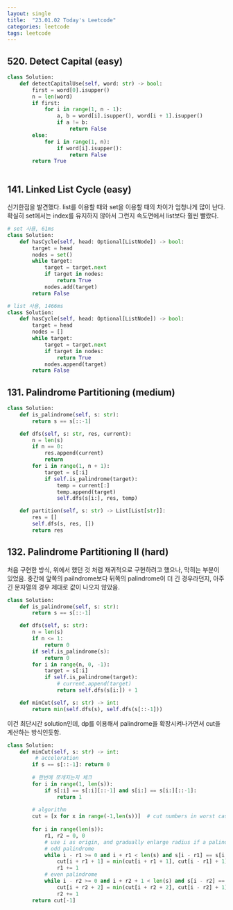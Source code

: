 ```yaml
---
layout: single
title:  "23.01.02 Today's Leetcode"
categories: leetcode
tags: leetcode
---
```


## 520. Detect Capital (easy)

```python
class Solution:
    def detectCapitalUse(self, word: str) -> bool:
        first = word[0].isupper()
        n = len(word)
        if first:
            for i in range(1, n - 1):
                a, b = word[i].isupper(), word[i + 1].isupper()
                if a != b:
                    return False
        else:
            for i in range(1, n):
                if word[i].isupper():
                    return False
        return True
        
```

## 141. Linked List Cycle (easy)

신기한점을 발견했다. list를 이용할 때와 set을 이용할 때의 차이가 엄청나게 많이 난다. 확실히 set에서는 index를 유지하지 않아서 그런지
속도면에서 list보다 훨씬 빨랐다. 

```python
# set 사용, 61ms
class Solution:
    def hasCycle(self, head: Optional[ListNode]) -> bool:
        target = head
        nodes = set()
        while target:
            target = target.next
            if target in nodes:
                return True
            nodes.add(target)
        return False
```

```python
# list 사용, 1466ms
class Solution:
    def hasCycle(self, head: Optional[ListNode]) -> bool:
        target = head
        nodes = []
        while target:
            target = target.next
            if target in nodes:
                return True
            nodes.append(target)
        return False
```

## 131. Palindrome Partitioning (medium)

```python
class Solution:
    def is_palindrome(self, s: str):
        return s == s[::-1]

    def dfs(self, s: str, res, current):
        n = len(s)
        if n == 0:
            res.append(current)
            return
        for i in range(1, n + 1):
            target = s[:i]
            if self.is_palindrome(target):
                temp = current[:]
                temp.append(target)
                self.dfs(s[i:], res, temp)

    def partition(self, s: str) -> List[List[str]]:
        res = []
        self.dfs(s, res, [])
        return res
```

## 132. Palindrome Partitioning II (hard)

처음 구현한 방식, 위에서 했던 것 처럼 재귀적으로 구현하려고 했으나, 
막히는 부분이 있었음. 중간에 앞쪽의 pailndrome보다 뒤쪽의 palindrome이 더 긴 경우라던지,
아주 긴 문자열의 경우 제대로 값이 나오지 않았음. 

```python
class Solution:
    def is_palindrome(self, s: str):
        return s == s[::-1]

    def dfs(self, s: str):
        n = len(s)
        if n <= 1:
            return 0
        if self.is_palindrome(s):
            return 0
        for i in range(n, 0, -1):
            target = s[:i]
            if self.is_palindrome(target):
                # current.append(target)
                return self.dfs(s[i:]) + 1

    def minCut(self, s: str) -> int:
        return min(self.dfs(s), self.dfs(s[::-1]))
```

이건 최단시간 solution인데, dp를 이용해서 palindrome을 확장시켜나가면서 cut을 계산하는 방식인듯함.

```python
class Solution:
    def minCut(self, s: str) -> int:
         # acceleration
        if s == s[::-1]: return 0
        
        # 한번에 쪼개지는지 체크
        for i in range(1, len(s)):
            if s[:i] == s[:i][::-1] and s[i:] == s[i:][::-1]:
                return 1
                
        # algorithm
        cut = [x for x in range(-1,len(s))]  # cut numbers in worst case (no palindrome)
        
        for i in range(len(s)):
            r1, r2 = 0, 0
            # use i as origin, and gradually enlarge radius if a palindrome exists
            # odd palindrome
            while i - r1 >= 0 and i + r1 < len(s) and s[i - r1] == s[i + r1]:
                cut[i + r1 + 1] = min(cut[i + r1 + 1], cut[i - r1] + 1)
                r1 += 1
            # even palindrome
            while i - r2 >= 0 and i + r2 + 1 < len(s) and s[i - r2] == s[i + r2 + 1]:
                cut[i + r2 + 2] = min(cut[i + r2 + 2], cut[i - r2] + 1)
                r2 += 1
        return cut[-1]
```
